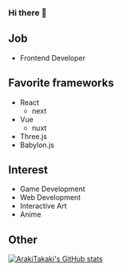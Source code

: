 ### Hi there 👋

## Job

- Frontend Developer

## Favorite frameworks

- React 
    - next
- Vue
    - nuxt
- Three.js
- Babylon.js

## Interest

- Game Development
- Web Development
- Interactive Art
- Anime


## Other

[![ArakiTakaki's GitHub stats](https://github-readme-stats.vercel.app/api?username=ArakiTakaki&count_private=true&show_icons=true&include_all_commits=true)](https://github.com/anuraghazra/github-readme-stats)
